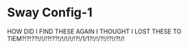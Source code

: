 # Sway Config-1
 HOW DID I FIND THESE AGAIN I THOUGHT I LOST THESE TO TIEM?!?!??!/!/!?!??!/!/!/!/!?!/1/1?!/!/?!/!?!/?!/!
